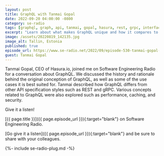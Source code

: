 ```yaml
---
layout: post
title: GraphQL with Tanmai Gopal
date: 2022-09-20 04:00:00 -0800
category: se-radio
tags: [graphql, graph, api, tanmai, gopal, hasura, rest, grpc, interface, web]
excerpt: "Learn about what makes GraphQL unique and how it compares to other API design methodologies."
image: /assets/20220819_142135.jpg
image_alt: Tallin, Estonia
published: true
episode_url: https://www.se-radio.net/2022/09/episode-530-tanmai-gopal-on-graphql/
guest: Tanmai Gopal
---
```


Tanmai Gopal, CEO of Hasura.io, joined me on Software Engineering Radio for a conversation about GraphQL. We discussed the history and rationale behind the original conception of GraphQL, as well as some of the use cases it is best suited for. Tanmai described how GraphQL differs from other API specification styles such as REST and gRPC. Various concepts related to GraphQL were also explored such as performance, caching, and security.

Give it a listen!

[{{ page.title }}]({{ page.episode_url }}){:target="blank"} on Software Engineering Radio.

[Go give it a listen]({{ page.episode_url }}){:target="blank"} and be sure to share with your colleagues.

{%- include se-radio-plug.md -%}
